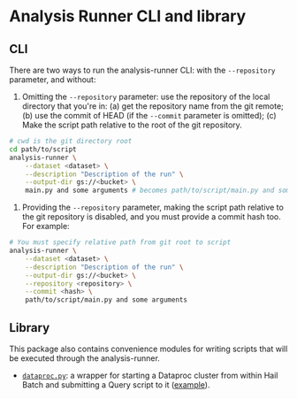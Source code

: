 # Analysis Runner CLI and library

## CLI

There are two ways to run the analysis-runner CLI: with the `--repository` parameter, and without:

1. Omitting the `--repository` parameter: use the repository of the local directory that you're in: (a) get the repository name from the git remote; (b) use the commit of HEAD (if the `--commit` parameter is omitted); (c) Make the script path relative to the root of the git repository.

```bash
# cwd is the git directory root
cd path/to/script
analysis-runner \
    --dataset <dataset> \
    --description "Description of the run" \
    --output-dir gs://<bucket> \
    main.py and some arguments # becomes path/to/script/main.py and some arguments
```

1. Providing the `--repository` parameter, making the script path relative to the git repository is disabled, and you must provide a commit hash too. For example:

```bash
# You must specify relative path from git root to script
analysis-runner \
    --dataset <dataset> \
    --description "Description of the run" \
    --output-dir gs://<bucket> \
    --repository <repository> \
    --commit <hash> \
    path/to/script/main.py and some arguments
```

## Library

This package also contains convenience modules for writing scripts that will be
executed through the analysis-runner.

- [`dataproc.py`](dataproc.py): a wrapper for starting a Dataproc cluster from within
  Hail Batch and submitting a Query script to it ([example](../examples/dataproc)).
